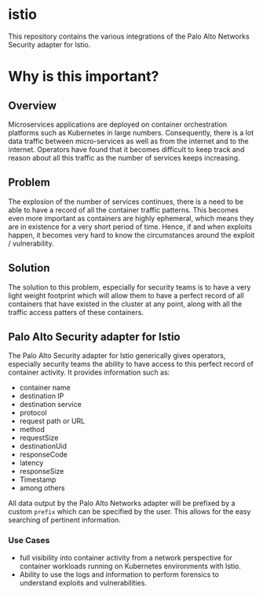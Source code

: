 # istio
This repository contains the various integrations of the Palo Alto Networks Security adapter for Istio.

# Why is this important? 

## Overview
Microservices applications are deployed on container orchestration platforms such as Kubernetes in large numbers. Consequently, 
there is a lot data traffic between micro-services as well as from the internet and to the internet. Operators have found that 
it becomes difficult to keep track and reason about all this traffic as the number of services keeps increasing. 

## Problem

The explosion of the number of services continues, there is a need to be able to have a record of all the container 
traffic patterns. This becomes even more important as containers are highly ephemeral, which means they are in 
existence for a very short period of time. Hence, if and when exploits happen, it becomes very hard to know the 
circumstances around the exploit / vulnerability. 

## Solution 

The solution to this problem, especially for security teams is to have a very light weight footprint 
which will allow them to have a perfect record of all containers that have existed in the cluster at any point,
along with all the traffic access patters of these containers. 

## Palo Alto Security adapter for Istio 

The Palo Alto Security adapter for Istio generically gives operators, especially security teams the ability 
to have access to this perfect record of container activity. It provides information such as:

  - container name
  - destination IP
  - destination service 
  - protocol 
  - request path or URL 
  - method 
  - requestSize 
  - destinationUid 
  - responseCode 
  - latency 
  - responseSize 
  - Timestamp
  - among others

All data output by the Palo Alto Networks adapter will be prefixed by a custom `prefix` which 
can be specified by the user. This allows for the easy searching of pertinent information. 

### Use Cases

- full visibility into container activity from a network perspective for container 
  workloads running on Kubernetes environments with Istio.
- Ability to use the logs and information to perform forensics to understand 
  exploits and vulnerabilities.
